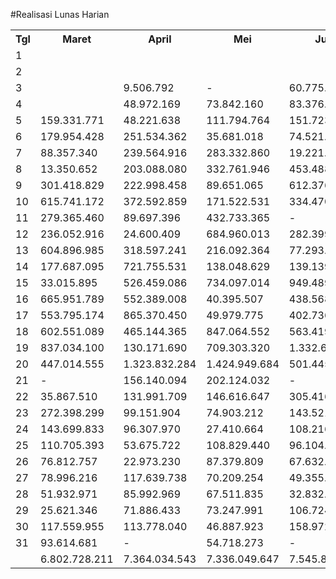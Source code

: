 
#Realisasi Lunas Harian


<table><tbody><tr><th>Tgl</th><th>Maret</th><th>April</th><th>Mei</th><th>Juni</th><th>Juli</th><th>Agustus</th><th>September</th><th>Oktober</th><th>Nopember</th></tr><tr><td>1</td><td> </td><td> </td><td> </td><td> </td><td> </td><td> </td><td> </td><td> </td><td> </td></tr><tr><td>2</td><td> </td><td> </td><td> </td><td> </td><td> </td><td> </td><td> </td><td>0</td><td> - </td></tr><tr><td>3</td><td> </td><td> 9.506.792 </td><td> - </td><td> 60.775.542 </td><td> - </td><td> 53.293.879 </td><td> 76.963.032 </td><td> 5.850.482 </td><td> 11.786.280 </td></tr><tr><td>4</td><td> </td><td> 48.972.169 </td><td> 73.842.160 </td><td> 83.376.527 </td><td> 51.451.631 </td><td> 88.641.856 </td><td> 74.848.041 </td><td> 3.844.561 </td><td> 95.152.858 </td></tr><tr><td>5</td><td> 159.331.771 </td><td> 48.221.638 </td><td> 111.794.764 </td><td> 151.723.487 </td><td> 46.685.839 </td><td> 158.958.493 </td><td> 108.608.203 </td><td> 215.216.706 </td><td> 268.002.246 </td></tr><tr><td>6</td><td> 179.954.428 </td><td> 251.534.362 </td><td> 35.681.018 </td><td> 74.521.552 </td><td> 228.491.111 </td><td> 251.113.798 </td><td> 14.609.600 </td><td> 187.004.242 </td><td> 189.666.265 </td></tr><tr><td>7</td><td> 88.357.340 </td><td> 239.564.916 </td><td> 283.332.860 </td><td> 19.221.456 </td><td> 376.068.059 </td><td> 200.500.379 </td><td> 229.291.522 </td><td> 229.121.248 </td><td> 61.947.555 </td></tr><tr><td>8</td><td> 13.350.652 </td><td> 203.088.080 </td><td> 332.761.946 </td><td> 453.488.182 </td><td> 309.745.428 </td><td> 73.597.295 </td><td> 263.703.824 </td><td> 280.981.042 </td><td> 26.607.025 </td></tr><tr><td>9</td><td> 301.418.829 </td><td> 222.998.458 </td><td> 89.651.065 </td><td> 612.376.764 </td><td> 546.914.451 </td><td> 17.185.623 </td><td> 332.370.087 </td><td> 258.719.180 </td><td> 276.195.638 </td></tr><tr><td>10</td><td> 615.741.172 </td><td> 372.592.859 </td><td> 171.522.531 </td><td> 334.470.098 </td><td> 507.644.279 </td><td> 504.250.628 </td><td> 355.526.326 </td><td> 243.225.644 </td><td> 419.110.447 </td></tr><tr><td>11</td><td> 279.365.460 </td><td> 89.697.396 </td><td> 432.733.365 </td><td> - </td><td> 152.579.085 </td><td> 284.180.480 </td><td> 304.385.767 </td><td> 23.992.775 </td><td> 190.787.435 </td></tr><tr><td>12</td><td> 236.052.916 </td><td> 24.600.409 </td><td> 684.960.013 </td><td> 282.399.714 </td><td> 32.340.078 </td><td> 680.571.534 </td><td> 94.222.941 </td><td> 356.174.953 </td><td> 510.751.562 </td></tr><tr><td>13</td><td> 604.896.985 </td><td> 318.597.241 </td><td> 216.092.364 </td><td> 77.293.207 </td><td> 1.070.561.021 </td><td> 439.597.585 </td><td> 24.583.801 </td><td> 519.157.805 </td><td> 399.531.576 </td></tr><tr><td>14</td><td> 177.687.095 </td><td> 721.755.531 </td><td> 138.048.629 </td><td> 139.139.189 </td><td> 712.822.999 </td><td> 724.517.383 </td><td> 644.882.664 </td><td> 138.149.824 </td><td> 225.892.366 </td></tr><tr><td>15</td><td> 33.015.895 </td><td> 526.459.086 </td><td> 734.097.014 </td><td> 949.489.968 </td><td> 292.541.800 </td><td> 140.899.676 </td><td> 753.578.772 </td><td> 371.139.006 </td><td> 42.011.036 </td></tr><tr><td>16</td><td> 665.951.789 </td><td> 552.389.008 </td><td> 40.395.507 </td><td> 438.568.255 </td><td> 94.572.607 </td><td> 41.020.278 </td><td> 517.875.831 </td><td> 565.435.524 </td><td> 674.066.551 </td></tr><tr><td>17</td><td> 553.795.174 </td><td> 865.370.450 </td><td> 49.979.775 </td><td> 402.736.554 </td><td> 71.579.150 </td><td> 70.525.048 </td><td> 419.904.747 </td><td> 170.130.442 </td><td> 440.501.583 </td></tr><tr><td>18</td><td> 602.551.089 </td><td> 465.144.365 </td><td> 847.064.552 </td><td> 563.419.768 </td><td> 180.348.130 </td><td> 620.600.023 </td><td> 1.097.581.648 </td><td> 48.546.113 </td><td> 823.444.311 </td></tr><tr><td>19</td><td> 837.034.100 </td><td> 130.171.690 </td><td> 709.303.320 </td><td> 1.332.671.596 </td><td> 89.570.008 </td><td> 1.020.884.327 </td><td> 551.932.158 </td><td> 1.295.549.977 </td><td> 725.666.848 </td></tr><tr><td>20</td><td> 447.014.555 </td><td> 1.323.832.284 </td><td> 1.424.949.684 </td><td> 501.445.209 </td><td> 1.016.535.669 </td><td> 1.278.594.255 </td><td> 313.929.804 </td><td> 1.586.751.151 </td><td> 1.472.054.090 </td></tr><tr><td>21</td><td> - </td><td> 156.140.094 </td><td> 202.124.032 </td><td> - </td><td> 318.814.868 </td><td> 189.090.741 </td><td> 375.997.180 </td><td> 155.324.344 </td><td> 73.428.061 </td></tr><tr><td>22</td><td> 35.867.510 </td><td> 131.991.709 </td><td> 146.616.647 </td><td> 305.416.583 </td><td> 341.200.891 </td><td> 93.603.872 </td><td> 151.741.580 </td><td> 109.127.824 </td><td> 35.415.997 </td></tr><tr><td>23</td><td> 272.398.299 </td><td> 99.151.904 </td><td> 74.903.212 </td><td> 143.521.628 </td><td> 134.516.555 </td><td> 31.324.317 </td><td> 111.268.516 </td><td> 135.648.852 </td><td> 139.664.641 </td></tr><tr><td>24</td><td> 143.699.833 </td><td> 96.307.970 </td><td> 27.410.664 </td><td> 108.216.499 </td><td> 90.323.148 </td><td> 126.148.013 </td><td> 38.459.397 </td><td> 81.339.301 </td><td> 127.148.211 </td></tr><tr><td>25</td><td> 110.705.393 </td><td> 53.675.722 </td><td> 108.829.440 </td><td> 96.104.988 </td><td> 22.378.519 </td><td> 99.899.226 </td><td> 118.804.061 </td><td> 27.303.405 </td><td> 101.817.173 </td></tr><tr><td>26</td><td> 76.812.757 </td><td> 22.973.230 </td><td> 87.379.809 </td><td> 67.632.952 </td><td> 40.921.895 </td><td> 72.492.830 </td><td> 70.537.620 </td><td> 97.700.063 </td><td> 62.312.165 </td></tr><tr><td>27</td><td> 78.996.216 </td><td> 117.639.738 </td><td> 70.209.254 </td><td> 49.355.738 </td><td> 151.750.723 </td><td> 60.269.091 </td><td> 26.550.444 </td><td> 61.845.908 </td><td> 84.953.676 </td></tr><tr><td>28</td><td> 51.932.971 </td><td> 85.992.969 </td><td> 67.511.835 </td><td> 32.832.617 </td><td> 114.556.715 </td><td> 113.249.804 </td><td> 108.061.954 </td><td> 67.924.285 </td><td> 35.980.820 </td></tr><tr><td>29</td><td> 25.621.346 </td><td> 71.886.433 </td><td> 73.247.991 </td><td> 106.724.569 </td><td> 91.855.016 </td><td> 35.644.471 </td><td> 81.420.300 </td><td> 63.802.968 </td><td> 26.962.128 </td></tr><tr><td>30</td><td> 117.559.955 </td><td> 113.778.040 </td><td> 46.887.923 </td><td> 158.972.086 </td><td> 97.867.561 </td><td> 42.001.005 </td><td> 133.105.334 </td><td> 87.326.943 </td><td> 39.256.678 </td></tr><tr><td>31</td><td> 93.614.681 </td><td> - </td><td> 54.718.273 </td><td> - </td><td> 138.518.873 </td><td> 125.702.798 </td><td> </td><td> 87.013.064 </td><td> </td></tr><tr><td> </td><td>6.802.728.211</td><td>7.364.034.543</td><td>7.336.049.647</td><td>7.545.894.728</td><td>7.323.156.109</td><td>7.638.358.708</td><td>7.394.745.154</td><td>7.473.347.632</td><td>7.580.115.222</td></tr></tbody></table>
